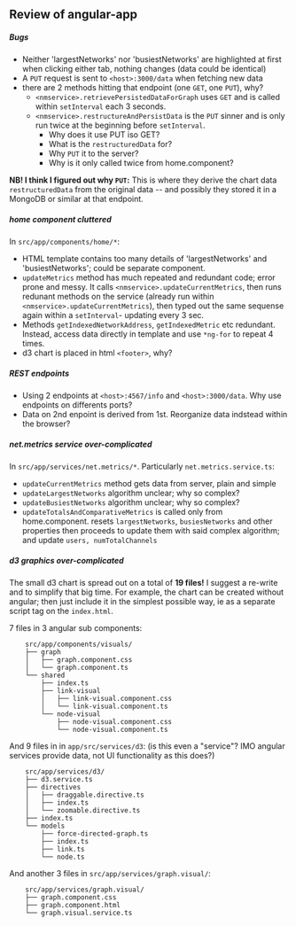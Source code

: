 ## Review of angular-app

##### Bugs
- Neither 'largestNetworks' nor 'busiestNetworks' are highlighted at first
  when clicking either tab, nothing changes (data could be identical)
- A `PUT` request is sent to `<host>:3000/data` when fetching new data
- there are 2 methods hitting that endpoint (one `GET`, one `PUT`), why?
    - `<nmservice>.retrievePersistedDataForGraph` uses `GET` and 
      is called within `setInterval` each 3 seconds.
    - `<nmservice>.restructureAndPersistData` is the `PUT` sinner and
      is only run twice at the beginning before `setInterval`.
        - Why does it use PUT iso GET?
        - What is the `restructuredData` for?
        - Why `PUT` it to the server?
        - Why is it only called twice from home.component?

__NB! I think I figured out why `PUT`:__ This is where they derive the chart
data `restructuredData` from the original data -- and possibly 
they stored it in a MongoDB or similar at that endpoint.

##### home component cluttered
In `src/app/components/home/*`: &nbsp;

- HTML template contains too many details of 'largestNetworks' and 'busiestNetworks';
  could be separate component.
- `updateMetrics` method has much repeated and redundant code; error prone and messy.
  It calls `<nmservice>.updateCurrentMetrics`, then runs redunant methods on the service
  (already run within `<nmservice>.updateCurrentMetrics`), then typed out the 
  same sequense again within a `setInterval`- updating every 3 sec. 
- Methods `getIndexedNetworkAddress`, `getIndexedMetric` etc redundant. 
  Instead, access data directly in template and use `*ng-for` to repeat 4 times.
- d3 chart is placed in html `<footer>`, why?

##### REST endpoints
- Using 2 endpoints at `<host>:4567/info` and `<host>:3000/data`.
  Why use endpoints on differents ports?
- Data on 2nd enpoint is derived from 1st. 
  Reorganize data indstead within the browser?

##### net.metrics service over-complicated
In `src/app/services/net.metrics/*`. Particularly `net.metrics.service.ts`: &nbsp;

- `updateCurrentMetrics` method gets data from server, plain and simple
- `updateLargestNetworks` algorithm unclear; why so complex?
- `updateBusiestNetworks` algorithm unclear; why so complex?
- `updateTotalsAndComparativeMetrics` is called only from home.component.
  resets `largestNetworks`, `busiesNetworks` and other properties
  then proceeds to update them with said complex algorithm; and update `users, numTotalChannels`


##### d3 graphics over-complicated
The small d3 chart is spread out on a total of __19 files!__
I suggest a re-write and to simplify that big time. For example, the chart 
can be created without angular; then just include it in the simplest 
possible way, ie as a separate script tag on the `index.html`.

7 files in 3 angular sub components:

```
    src/app/components/visuals/
    ├── graph
    │   ├── graph.component.css
    │   └── graph.component.ts
    └── shared
        ├── index.ts
        ├── link-visual
        │   ├── link-visual.component.css
        │   └── link-visual.component.ts
        └── node-visual
            ├── node-visual.component.css
            └── node-visual.component.ts
```

And 9 files in in `app/src/services/d3`:
(is this even a "service"? IMO angular services provide data, not UI functionality as this does?)

```
    src/app/services/d3/
    ├── d3.service.ts
    ├── directives
    │   ├── draggable.directive.ts
    │   ├── index.ts
    │   └── zoomable.directive.ts
    ├── index.ts
    └── models
        ├── force-directed-graph.ts
        ├── index.ts
        ├── link.ts
        └── node.ts
```

And another 3 files in `src/app/services/graph.visual/`:

```
    src/app/services/graph.visual/
    ├── graph.component.css
    ├── graph.component.html
    └── graph.visual.service.ts
```
